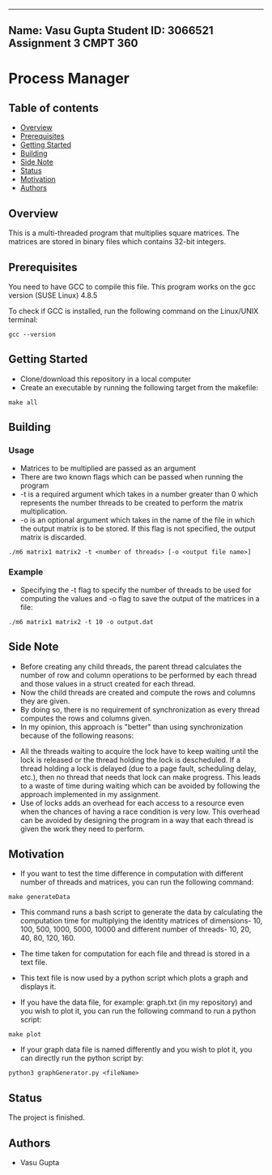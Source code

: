 -----------------------------------------------------------------
Name: Vasu Gupta
Student ID: 3066521
Assignment 3
CMPT 360
----------------------------------------------------------------


# Process Manager

## Table of contents
* [Overview](#overview)
* [Prerequisites](#prerequisites)
* [Getting Started](#getting-started)
* [Building](#building)
* [Side Note](#side-note)
* [Status](#status)
* [Motivation](#motivation)
* [Authors](#authors)

## Overview

This is a multi-threaded program that multiplies square matrices. The matrices are stored in binary files which contains 32-bit integers. 

## Prerequisites

You need to have GCC to compile this file.
This program works on the gcc version (SUSE Linux) 4.8.5

To check if GCC is installed, run the following command on the Linux/UNIX terminal:
```
gcc --version
```

## Getting Started
* Clone/download this repository in a local computer
* Create an executable by running the following target from the makefile:
```
make all
```

## Building
### Usage
* Matrices to be multiplied are passed as an argument
* There are two known flags which can be passed when running the program
* -t is a required argument which takes in a number greater than 0 which represents the number threads to be created to perform the matrix multiplication.
* -o is an optional argument which takes in the name of the file in which the output matrix is to be stored. If this flag is not specified, the output matrix is discarded.
```
./m6 matrix1 matrix2 -t <number of threads> [-o <output file name>]
```

### Example
* Specifying the -t flag to specify the number of threads to be used for computing the values and -o flag to save the output of the matrices in a file:
```
./m6 matrix1 matrix2 -t 10 -o output.dat
``` 

## Side Note
* Before creating any child threads, the parent thread calculates the number of row and column operations to be performed by each thread and those values in a struct created for each thread. 
* Now the child threads are created and compute the rows and columns they are given. 
* By doing so, there is no requirement of synchronization as every thread computes the rows and columns given.
* In my opinion, this approach is "better" than using synchronization because of the following reasons:
- All the threads waiting to acquire the lock have to keep waiting until the lock is released or the thread holding the lock is descheduled. If a thread holding a lock is delayed (due to a page fault, scheduling delay, etc.), then no thread that needs that lock can make progress. This leads to a waste of time during waiting which can be avoided by following the approach implemented in my assignment.
- Use of locks adds an overhead for each access to a resource even when the chances of having a race condition is very low. This overhead can be avoided by designing the program in a way that each thread is given the work they need to perform.

## Motivation
* If you want to test the time difference in computation with different number of threads and matrices, you can run the following command: 
```
make generateData
```
* This command runs a bash script to generate the data by calculating the computation time for multiplying the identity matrices of dimensions- 10, 100, 500, 1000, 5000, 10000 and different number of threads- 10, 20, 40, 80, 120, 160. 
* The time taken for computation for each file and thread is stored in a text file.
* This text file is now used by a python script which plots a graph and displays it.

* If you have the data file, for example: graph.txt (in my repository) and you wish to plot it, you can run the following command to run a python script:
```
make plot
```

* If your graph data file is named differently and you wish to plot it, you can directly run the python script by:
```
python3 graphGenerator.py <fileName>
```

## Status
The project is finished.

## Authors
* Vasu Gupta 
